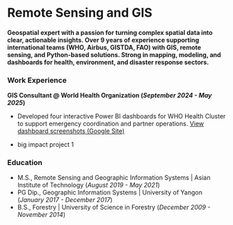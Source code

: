 # Remote Sensing and GIS

#### Geospatial expert with a passion for turning complex spatial data into clear, actionable insights. Over 9 years of experience supporting international teams (WHO, Airbus, GISTDA, FAO) with GIS, remote sensing, and Python-based solutions. Strong in mapping, modeling, and dashboards for health, environment, and disaster response sectors.

### Work Experience
**GIS Consultant @ World Health Organization (_September 2024 - May 2025_)**
- Developed four interactive Power BI dashboards for WHO Health Cluster to support emergency coordination and partner operations. [View dashboard screenshots (Google Site)](https://sites.google.com/view/health-cluster-who-dashboards/home?authuser=0) 

- big impact project 1

### Education
- M.S., Remote Sensing and Geographic Information Systems | Asian Institute of Technology (_August 2019 - May 2021_)
- PG Dip., Geographic Information Systems            | University of Yangon (_January 2017 - December 2017_)
- B.S., Forestry                                     | University of Science in Forestry (_December 2009 - November 2014_)


